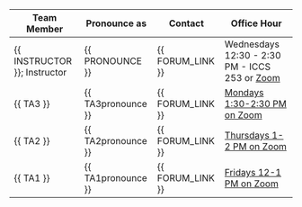 | Team Member                  | Pronounce as       | Contact          | Office Hour                                                                                                            |
|------------------------------|--------------------|------------------|------------------------------------------------------------------------------------------------------------------------|
| {{ INSTRUCTOR }}; Instructor | {{ PRONOUNCE }}    | {{ FORUM_LINK }} | Wednesdays 12:30 - 2:30 PM - ICCS 253 or [Zoom](https://ubc.zoom.us/j/6552557192?pwd=SGthMW10cTNBTVpaYitJZ0RMWkdmdz09) |
| {{ TA3 }}                    | {{ TA3pronounce }} | {{ FORUM_LINK }} | [Mondays 1:30-2:30 PM on Zoom]()                                                           |
| {{ TA2 }}                    | {{ TA2pronounce }} | {{ FORUM_LINK }} | [Thursdays 1-2 PM on Zoom](https://ubc.zoom.us/s/62998255720)                                                          |
| {{ TA1 }}                    | {{ TA1pronounce }} | {{ FORUM_LINK }} | [Fridays 12-1 PM on Zoom](https://ubc.zoom.us/s/61966832541)                                                           |